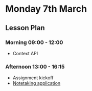 # Monday 7th March

## Lesson Plan

### Morning 09:00 - 12:00

+ Context API

### Afternoon 13:00 - 16:15

+ Assignment kickoff
+ [Notetaking application](https://github.com/FrancoSpeziali/react-notetaking-app)
